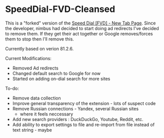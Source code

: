 # SpeedDial-FVD-Cleansed
This is a "forked" version of the [Speed Dial [FVD] - New Tab Page](https://chrome.google.com/webstore/detail/speed-dial-fvd-new-tab-pa/llaficoajjainaijghjlofdfmbjpebpa?hl=en). Since the developer, nimbus had decided to start doing ad redirects I've decided to remove them. If they get their act together or Google removes/forces them to stop then I'll remove this.

Currently based on verion 81.2.6.

Current Modifications:
* Removed Ad redirects
* Changed default search to Google for now
* Started on adding on-dial search for more sites

To-do:
* Remove data collection
* Improve general transparency of the extension - lots of suspect code
* Remove Russian connections - Yandex, several Russian sites
  *  where it feels neccessary
* Add new search providers : DuckDuckGo, Youtube, Reddit, etc.
* Add ability to export settings to file and re-import from file instead of text string - maybe
